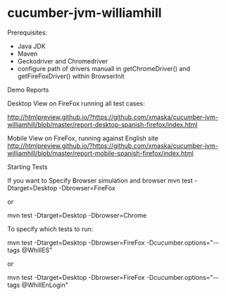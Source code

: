 cucumber-jvm-williamhill
=====================

Prerequisites:
- Java JDK
- Maven
- Geckodriver and Chromedriver
- configure path of drivers manuall in getChromeDriver() and getFireFoxDriver() within BrowserInit

Demo Reports

Desktop View on FireFox running all test cases:

http://htmlpreview.github.io/?https://github.com/xmaska/cucumber-jvm-williamhill/blob/master/report-desktop-spanish-firefox/index.html

Mobile View on FireFox, running against English site
http://htmlpreview.github.io/?https://github.com/xmaska/cucumber-jvm-williamhill/blob/master/report-mobile-spanish-firefox/index.html

Starting Tests

If you want to Specify Browser simulation and browser
 mvn test -Dtarget=Desktop -Dbrowser=FireFox

 or

 mvn test -Dtarget=Desktop -Dbrowser=Chrome

 To specify which tests to run:

 mvn test -Dtarget=Desktop -Dbrowser=FireFox -Dcucumber.options="--tags @WhillES"

 or

 mvn test -Dtarget=Desktop -Dbrowser=FireFox -Dcucumber.options="--tags @WhillEnLogin"